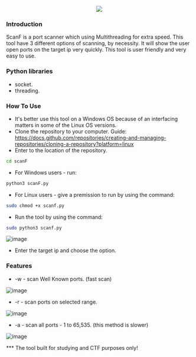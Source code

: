 <p align="center">

<img src="https://user-images.githubusercontent.com/114166939/195892047-1e772570-14d0-4a01-aa23-256e02b48337.png">
</p>

### Introduction
ScanF is a port scanner which using Multithreading for extra speed.
This tool have 3 different options of scanning, by necessity.
It will show the user open ports on the target ip very quickly.
This tool is user friendly and very easy to use.

### Python libraries
* socket.
* threading.

### How To Use
* It's better use this tool on a Windows OS because of an interfacing matters in some of the Linux OS versions.
* Clone the repository to your computer.
  Guide: https://docs.github.com/repositories/creating-and-managing-repositories/cloning-a-repository?platform=linux
* Enter to the location of the repository.
```bash
cd scanF
```

* For Windows users - run:

```bash
python3 scanF.py
```
* For Linux users - give a premission to run by using the command:

```bash
sudo chmod +x scanf.py
```

* Run the tool by using the command:
```bash
sudo python3 scanf.py
```

![image](https://user-images.githubusercontent.com/114166939/195914876-ea568ac3-8da6-434d-9842-84b8452d33b2.png)
* Enter the target ip and choose the option.

### Features
* -w - scan Well Known ports. (fast scan)

![image](https://user-images.githubusercontent.com/114166939/195919843-fd42134a-f17d-4d59-91a0-f447a22d9472.png)

* -r - scan ports on selected range.

![image](https://user-images.githubusercontent.com/114166939/195920277-cf0b849d-c1a3-4c27-86ad-3cb4922f650e.png)


* -a - scan all ports - 1 to 65,535. (this method is slower)
 
![image](https://user-images.githubusercontent.com/114166939/195920633-3b50f296-4525-4e93-a605-87307304c178.png)


*** The tool built for studying and CTF purposes only! 
